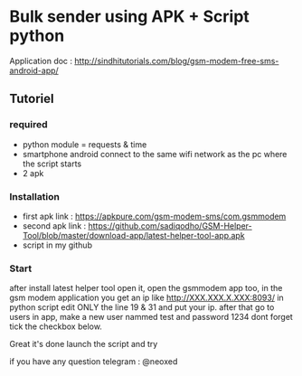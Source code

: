 # Bulk sender using APK + Script python
Application doc : http://sindhitutorials.com/blog/gsm-modem-free-sms-android-app/



## Tutoriel

### required

- python module = requests & time
- smartphone android connect to the same wifi network as the pc where the script starts
- 2 apk 

### Installation

* first apk link : https://apkpure.com/gsm-modem-sms/com.gsmmodem 
* second apk link : https://github.com/sadiqodho/GSM-Helper-Tool/blob/master/download-app/latest-helper-tool-app.apk
* script in my github

### Start

after install latest helper tool open it, open the gsmmodem app too, in the gsm modem application you get an ip like http://XXX.XXX.X.XXX:8093/
in python script edit ONLY the line 19 & 31 and put your ip. after that go to users in app, make a new user nammed test and password 1234 dont forget tick the checkbox below.

Great it's done launch the script and try 

if you have any question 
telegram : @neoxed
